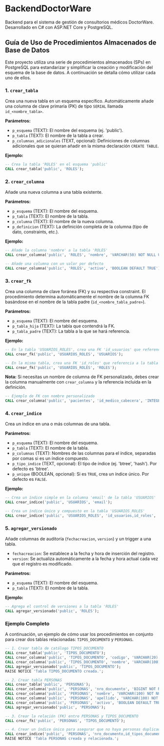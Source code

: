# BackendDoctorWare

Backend para el sistema de gestión de consultorios médicos DoctorWare.
Desarrollado en C# con ASP.NET Core y PostgreSQL.

## Guía de Uso de Procedimientos Almacenados de Base de Datos

Este proyecto utiliza una serie de procedimientos almacenados (SPs) en PostgreSQL para estandarizar y simplificar la creación y modificación del esquema de la base de datos. A continuación se detalla cómo utilizar cada uno de ellos.

### 1. `crear_tabla`

Crea una nueva tabla en un esquema específico. Automáticamente añade una columna de clave primaria (PK) de tipo `SERIAL` llamada `id_<nombre_tabla>`.

**Parámetros:**
*   `p_esquema` (TEXT): El nombre del esquema (ej. 'public').
*   `p_tabla` (TEXT): El nombre de la tabla a crear.
*   `p_columnas_adicionales` (TEXT, opcional): Definiciones de columnas adicionales que se quieran añadir en la misma declaración `CREATE TABLE`.

**Ejemplo:**
```sql
-- Crea la tabla 'ROLES' en el esquema 'public'
CALL crear_tabla('public', 'ROLES');
```

### 2. `crear_columna`

Añade una nueva columna a una tabla existente.

**Parámetros:**
*   `p_esquema` (TEXT): El nombre del esquema.
*   `p_tabla` (TEXT): El nombre de la tabla.
*   `p_columna` (TEXT): El nombre de la nueva columna.
*   `p_definicion` (TEXT): La definición completa de la columna (tipo de dato, constraints, etc.).

**Ejemplo:**
```sql
-- Añade la columna 'nombre' a la tabla 'ROLES'
CALL crear_columna('public', 'ROLES', 'nombre', 'VARCHAR(50) NOT NULL UNIQUE');

-- Añade una columna con un valor por defecto
CALL crear_columna('public', 'ROLES', 'activo', 'BOOLEAN DEFAULT TRUE');
```

### 3. `crear_fk`

Crea una columna de clave foránea (FK) y su respectiva constraint. El procedimiento determina automáticamente el nombre de la columna FK basándose en el nombre de la tabla padre (`id_<nombre_tabla_padre>`).

**Parámetros:**
*   `p_esquema` (TEXT): El nombre del esquema.
*   `p_tabla_hija` (TEXT): La tabla que contendrá la FK.
*   `p_tabla_padre` (TEXT): La tabla a la que se hará referencia.

**Ejemplo:**
```sql
-- En la tabla 'USUARIOS_ROLES', crea una FK 'id_usuarios' que referencia a la tabla 'USUARIOS'
CALL crear_fk('public', 'USUARIOS_ROLES', 'USUARIOS');

-- En la misma tabla, crea una FK 'id_roles' que referencia a la tabla 'ROLES'
CALL crear_fk('public', 'USUARIOS_ROLES', 'ROLES');
```
**Nota:** Si necesitas un nombre de columna de FK personalizado, debes crear la columna manualmente con `crear_columna` y la referencia incluida en la definición.
```sql
-- Ejemplo de FK con nombre personalizado
CALL crear_columna('public', 'pacientes', 'id_medico_cabecera', 'INTEGER REFERENCES public.profesionales(id_profesionales)');
```

### 4. `crear_indice`

Crea un índice en una o más columnas de una tabla.

**Parámetros:**
*   `p_esquema` (TEXT): El nombre del esquema.
*   `p_tabla` (TEXT): El nombre de la tabla.
*   `p_columnas` (TEXT): Nombres de las columnas para el índice, separadas por comas si es un índice compuesto.
*   `p_tipo_indice` (TEXT, opcional): El tipo de índice (ej. 'btree', 'hash'). Por defecto es 'btree'.
*   `p_unique` (BOOLEAN, opcional): Si es `TRUE`, crea un índice único. Por defecto es `FALSE`.

**Ejemplo:**
```sql
-- Crea un índice simple en la columna 'email' de la tabla 'USUARIOS'
CALL crear_indice('public', 'USUARIOS', 'email');

-- Crea un índice único y compuesto en la tabla 'USUARIOS_ROLES'
CALL crear_indice('public', 'USUARIOS_ROLES', 'id_usuarios,id_roles', 'btree', TRUE);
```

### 5. `agregar_versionado`

Añade columnas de auditoría (`fechacreacion`, `version`) y un trigger a una tabla.
*   `fechacreacion`: Se establece a la fecha y hora de inserción del registro.
*   `version`: Se actualiza automáticamente a la fecha y hora actual cada vez que el registro es modificado.

**Parámetros:**
*   `p_esquema` (TEXT): El nombre del esquema.
*   `p_tabla` (TEXT): El nombre de la tabla.

**Ejemplo:**
```sql
-- Agrega el control de versiones a la tabla 'ROLES'
CALL agregar_versionado('public', 'ROLES');
```

### Ejemplo Completo

A continuación, un ejemplo de cómo usar los procedimientos en conjunto para crear dos tablas relacionadas: `TIPOS_DOCUMENTO` y `PERSONAS`.

```sql
-- 1. Crear tabla de catálogo TIPOS_DOCUMENTO
CALL crear_tabla('public', 'TIPOS_DOCUMENTO');
CALL crear_columna('public', 'TIPOS_DOCUMENTO', 'codigo', 'VARCHAR(20) NOT NULL UNIQUE');
CALL crear_columna('public', 'TIPOS_DOCUMENTO', 'nombre', 'VARCHAR(100) NOT NULL');
CALL agregar_versionado('public', 'TIPOS_DOCUMENTO');
RAISE NOTICE 'Tabla TIPOS_DOCUMENTO creada.';

-- 2. Crear tabla PERSONAS
CALL crear_tabla('public', 'PERSONAS');
CALL crear_columna('public', 'PERSONAS', 'nro_documento', 'BIGINT NOT NULL');
CALL crear_columna('public', 'PERSONAS', 'nombre', 'VARCHAR(100) NOT NULL');
CALL crear_columna('public', 'PERSONAS', 'apellido', 'VARCHAR(100) NOT NULL');
CALL crear_columna('public', 'PERSONAS', 'activo', 'BOOLEAN DEFAULT TRUE');
CALL agregar_versionado('public', 'PERSONAS');

-- 3. Crear la relación (FK) entre PERSONAS y TIPOS_DOCUMENTO
CALL crear_fk('public', 'PERSONAS', 'TIPOS_DOCUMENTO');

-- 4. Crear un índice único para asegurar que no haya personas duplicadas con el mismo tipo y número de documento
CALL crear_indice('public', 'PERSONAS', 'nro_documento,id_tipos_documento', 'btree', TRUE);
RAISE NOTICE 'Tabla PERSONAS creada y relacionada.';
```